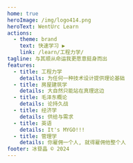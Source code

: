 ```yaml
---
home: true
heroImage: /img/logo414.png
heroText: WentUrc Learn
actions:
  - theme: brand
    text: 快速学习 ▶
    link: /learn/工程力学/
tagline: 与其顺从命运我更愿意挺身而出
features:
  - title: 工程力学
    details: 为任何一种技术设计提供理论基础
  - title: 房屋建筑学
    details: 大自然只能站在真理这边
  - title: 毛泽东概论
    details: 论持久战
  - title: 经济学
    details: 供给与需求
  - title: 英语
    details: It's MYGO!!!
  - title: 管理学
    details: 你雇佣一个人, 就得雇佣他整个人
footer: 冰苷晶 © 2024
---
```

